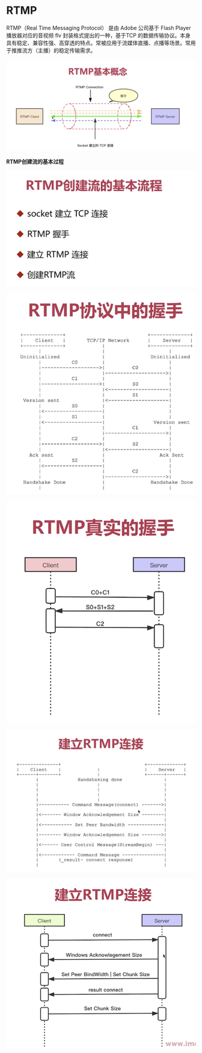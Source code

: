 # RTMP

RTMP（Real Time Messaging Protocol） 是由 Adobe 公司基于 Flash Player 播放器对应的音视频 flv 封装格式提出的一种，基于TCP 的数据传输协议。本身具有稳定、兼容性强、高穿透的特点。常被应用于流媒体直播、点播等场景。常用于推推流方（主播）的稳定传输需求。

![097](https://github.com/winfredzen/VideoAudio/blob/main/Basic/image/097.png)

**RTMP创建流的基本过程**

![098](https://github.com/winfredzen/VideoAudio/blob/main/Basic/image/098.png)

![099](https://github.com/winfredzen/VideoAudio/blob/main/Basic/image/099.png)

![100](https://github.com/winfredzen/VideoAudio/blob/main/Basic/image/100.png)

![101](https://github.com/winfredzen/VideoAudio/blob/main/Basic/image/101.png)

![102](https://github.com/winfredzen/VideoAudio/blob/main/Basic/image/102.png)
